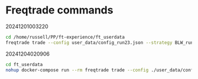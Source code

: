 # Freqtrade commands

20241201003220

``` bash
cd /home/russell/PP/ft-experience/ft_userdata
freqtrade trade --config user_data/config_run23.json --strategy BLW_run23
```

20241204020906

``` bash
cd ft_userdata
nohup docker-compose run --rm freqtrade trade --config ./user_data/config_run20.json --strategy BLW_run20 --db-url sqlite:///tradesv3.dryrun.sqlite &
```
